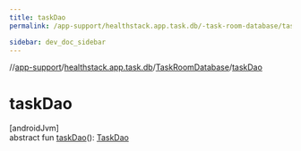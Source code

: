 ```yaml
---
title: taskDao
permalink: /app-support/healthstack.app.task.db/-task-room-database/task-dao.html

sidebar: dev_doc_sidebar
---
```

//[app-support](../../../index.html)/[healthstack.app.task.db](../index.html)/[TaskRoomDatabase](index.html)/[taskDao](task-dao.html)



# taskDao



[androidJvm]\
abstract fun [taskDao](task-dao.html)(): [TaskDao](../../healthstack.app.task.dao/-task-dao/index.html)





